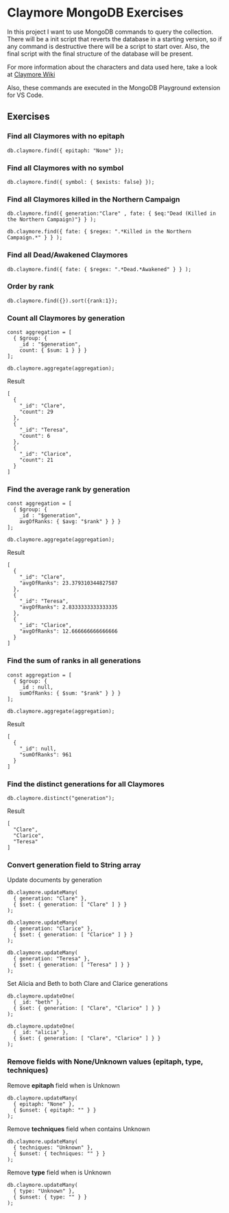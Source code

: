 # Claymore MongoDB Exercises
In this project I want to use MongoDB commands to query the collection. There will be a init script that reverts the database in a starting version, so if any command is destructive there will be a script to start over. Also, the final script with the final structure of the database will be present.

For more information about the characters and data used here, take a look at [Claymore Wiki](https://claymore.fandom.com/wiki/Claymore)

Also, these commands are executed in the MongoDB Playground extension for VS Code.

## Exercises

### Find all Claymores with no epitaph
`db.claymore.find({ epitaph: "None" });`

### Find all Claymores with no symbol
`db.claymore.find({ symbol: { $exists: false} });`

### Find all Claymores killed in the Northern Campaign
`db.claymore.find({ generation:"Clare" , fate: { $eq:"Dead (Killed in the Northern Campaign)"} } );`

`db.claymore.find({ fate: { $regex: ".*Killed in the Northern Campaign.*" } } );`

### Find all Dead/Awakened Claymores
`db.claymore.find({ fate: { $regex: ".*Dead.*Awakened" } } );`

### Order by rank
`db.claymore.find({}).sort({rank:1});`

### Count all Claymores by generation
```
const aggregation = [
  { $group: { 
    _id : "$generation", 
    count: { $sum: 1 } } }
];

db.claymore.aggregate(aggregation);
```
Result
```
[
  {
    "_id": "Clare",
    "count": 29
  },
  {
    "_id": "Teresa",
    "count": 6
  },
  {
    "_id": "Clarice",
    "count": 21
  }
]
```

### Find the average rank by generation
```
const aggregation = [
  { $group: { 
    _id : "$generation", 
    avgOfRanks: { $avg: "$rank" } } }
];

db.claymore.aggregate(aggregation);
```

Result
```
[
  {
    "_id": "Clare",
    "avgOfRanks": 23.379310344827587
  },
  {
    "_id": "Teresa",
    "avgOfRanks": 2.8333333333333335
  },
  {
    "_id": "Clarice",
    "avgOfRanks": 12.666666666666666
  }
]
```

### Find the sum of ranks in all generations
```
const aggregation = [
  { $group: { 
    _id : null, 
    sumOfRanks: { $sum: "$rank" } } }
];

db.claymore.aggregate(aggregation);
```

Result
```
[
  {
    "_id": null,
    "sumOfRanks": 961
  }
]
```

### Find the distinct generations for all Claymores
`db.claymore.distinct("generation");`

Result
```
[
  "Clare",
  "Clarice",
  "Teresa"
]
```

### Convert generation field to String array
Update documents by generation
```
db.claymore.updateMany(
  { generation: "Clare" },
  { $set: { generation: [ "Clare" ] } }
);
```
```
db.claymore.updateMany(
  { generation: "Clarice" },
  { $set: { generation: [ "Clarice" ] } }
);
```
```
db.claymore.updateMany(
  { generation: "Teresa" },
  { $set: { generation: [ "Teresa" ] } }
);
```
Set Alicia and Beth to both Clare and Clarice generations
```
db.claymore.updateOne(
  { _id: "beth" },
  { $set: { generation: [ "Clare", "Clarice" ] } }
);
```
```
db.claymore.updateOne(
  { _id: "alicia" },
  { $set: { generation: [ "Clare", "Clarice" ] } }
);
```

### Remove fields with None/Unknown values (epitaph, type, techniques)
Remove **epitaph** field when is Unknown
```
db.claymore.updateMany(
  { epitaph: "None" },
  { $unset: { epitaph: "" } }
);
```
Remove **techniques** field when contains Unknown
```
db.claymore.updateMany(
  { techniques: "Unknown" },
  { $unset: { techniques: "" } }
);
```
Remove **type** field when is Unknown
```
db.claymore.updateMany(
  { type: "Unknown" },
  { $unset: { type: "" } }
);
```
